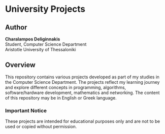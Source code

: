 # University Projects

## Author
**Charalampos Deliginnakis**  
Student, Computer Science Department  
Aristotle University of Thessaloniki

## Overview
This repository contains various projects developed as part of my studies in the Computer Science Department. The projects reflect my learning journey and explore different concepts in programming, algorithms, software/hardware development, mathematics and networking. The content of this repository may be in English or Greek language.

### Important Notice
These projects are intended for educational purposes only and are not to be used or copied without permission.